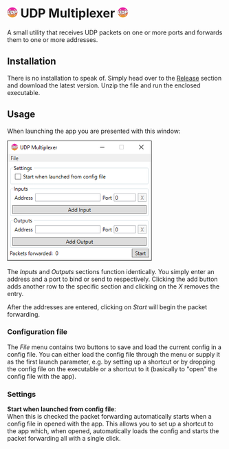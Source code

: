 # ![Logo](/resources/icon_readme.png) UDP Multiplexer ![Logo](/resources/icon_readme.png)

A small utility that receives UDP packets on one or more ports and forwards them to one or more addresses.

## Installation

There is no installation to speak of.
Simply head over to the [Release](https://github.com/jangxx/UDP-Multiplexer/releases/latest) section and download the latest version.
Unzip the file and run the enclosed executable.

## Usage

When launching the app you are presented with this window:

![screenshot](/resources/screenshot_1.PNG)

The _Inputs_ and _Outputs_ sections function identically.
You simply enter an address and a port to bind or send to respectively.
Clicking the add button adds another row to the specific section and clicking on the _X_ removes the entry.

After the addresses are entered, clicking on _Start_ will begin the packet forwarding.

### Configuration file

The _File_ menu contains two buttons to save and load the current config in a config file.
You can either load the config file through the menu or supply it as the first launch parameter, e.g. by setting up a shortcut or by dropping the config file on the executable or a shortcut to it (basically to "open" the config file with the app).

### Settings
**Start when launched from config file**:  
When this is checked the packet forwarding automatically starts when a config file in opened with the app.
This allows you to set up a shortcut to the app which, when opened, automatically loads the config and starts the packet forwarding all with a single click.